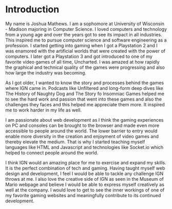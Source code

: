 # Introduction

My name is Joshua Mathews. I am a sophomore at University of Wisconsin - Madison majoring in Computer Science. I loved computers and technology from a young age and over the years got to see its impact in all industries. This inspired me to pursue computer science and software engineering as a profession. I started getting into gaming when I got a Playstation 2 and I was enamored with the artificial worlds that were created with the power of computers. I later got a Playstation 3 and got introduced to one of my favorite video games of all time, Uncharted. I was amazed at how rapidly the graphical and technical quality of the games were progressing and also how large the industry was becoming.

As I got older, I wanted to know the story and processes behind the games where IGN came in. Podcasts like Unfiltered and long-form deep dives like The History of Naughty Dog and The Story fo Insomniac Games helped me to see the hard work and passion that went into these games and also the challenges they faces and this helped me appreciate them more. It inspired me to work harder in my life as well.

I am passionate about web development as I think the gaming experiences on PC and consoles can be brought to the browser and made even more accessible to people around the world. The lower barrier to entry would enable more diversity in the creation and enjoyment of video games and thereby elevate the medium. That is why I started teaching myself languages like HTML and Javascript and technologies like Socket.io which helped to connect people around the world.

I think IGN would an amazing place for me to exercise and expand my skills. It is the perfect combination of tech and gaming. Having taught myself web design and development, I feel I would be able to tackle any challenge IGN throws at me. I also love the creative side of IGN as seen in the Museum of Mario webpage and believe I would be able to express myself creatively as well at the company. I would love to get to see the inner workings of one of my favorite gaming websites and meaningfully contribute to its continued development.

